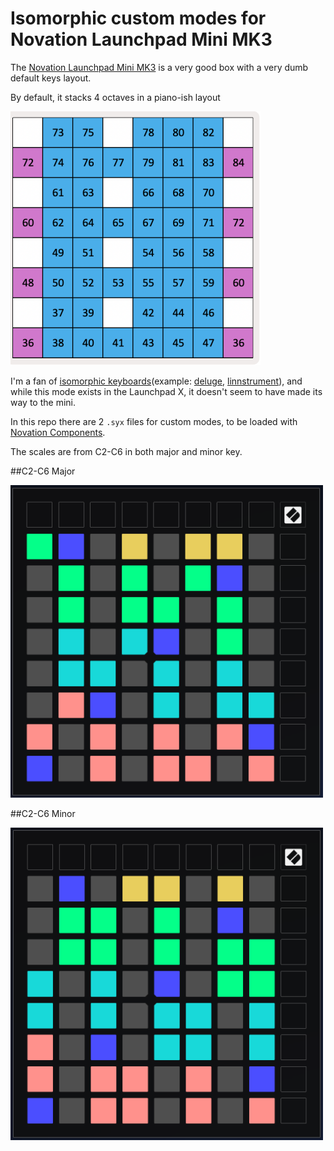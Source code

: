 # Isomorphic custom modes for Novation Launchpad Mini MK3

The [Novation Launchpad Mini MK3](https://novationmusic.com/en/launch/launchpad-mini) is a very good box with a very dumb default keys layout.

By default, it stacks 4 octaves in a piano-ish layout

![default keys layout](https://raw.githubusercontent.com/kzetts/launchpad-mini-isomorphic/main/img/keys-default.png)

I'm a fan of [isomorphic keyboards](https://en.wikipedia.org/wiki/Isomorphic_keyboard)(example: [deluge](https://synthstrom.com/product/deluge/), [linnstrument](https://www.rogerlinndesign.com/linnstrument)), and while this mode exists in the Launchpad X, it doesn't seem to have made its way to the mini.

In this repo there are 2 `.syx` files for custom modes, to be loaded with [Novation Components](https://components.novationmusic.com/).

The scales are from C2-C6 in both major and minor key.

##C2-C6 Major

<img src="https://raw.githubusercontent.com/kzetts/launchpad-mini-isomorphic/main/img/lp-mini-mk3-major.png" width="500" height="500" />

##C2-C6 Minor

<img src="https://raw.githubusercontent.com/kzetts/launchpad-mini-isomorphic/main/img/lp-mini-mk3-minor.png" width="500" height="500" />


